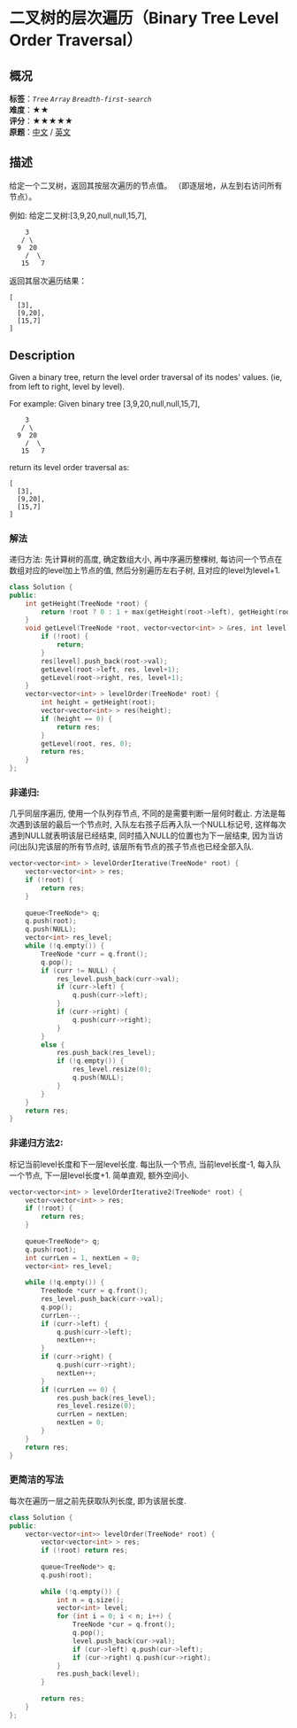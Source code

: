# 二叉树的层次遍历（Binary Tree Level Order Traversal）
## 概况
**标签**：*`Tree`*  *`Array`*  *`Breadth-first-search`*<br>
**难度**：★★<br>
**评分**：★★★★★<br>
**原题**：[中文](https://leetcode-cn.com/problems/binary-tree-level-order-traversal) / [英文](https://leetcode.com/problems/binary-tree-level-order-traversal)

## 描述
给定一个二叉树，返回其按层次遍历的节点值。 （即逐层地，从左到右访问所有节点）。

例如:
给定二叉树:[3,9,20,null,null,15,7],

```
    3
   / \
  9  20
    /  \
   15   7
```

返回其层次遍历结果：
```
[
  [3],
  [9,20],
  [15,7]
]
```

## Description
Given a binary tree, return the level order traversal of its nodes' values. (ie, from left to right, level by level).

For example:
Given binary tree [3,9,20,null,null,15,7],

```
    3
   / \
  9  20
    /  \
   15   7
```

return its level order traversal as:
```
[
  [3],
  [9,20],
  [15,7]
]
```

### 解法
递归方法: 
先计算树的高度, 确定数组大小, 再中序遍历整棵树, 每访问一个节点在数组对应的level加上节点的值, 然后分别遍历左右子树, 且对应的level为level+1.
```c++
class Solution {
public:
    int getHeight(TreeNode *root) {
        return !root ? 0 : 1 + max(getHeight(root->left), getHeight(root->right));
    }
    void getLevel(TreeNode *root, vector<vector<int> > &res, int level) {
        if (!root) {
            return;
        }
        res[level].push_back(root->val);
        getLevel(root->left, res, level+1);
        getLevel(root->right, res, level+1);
    }
    vector<vector<int> > levelOrder(TreeNode* root) {
        int height = getHeight(root);
        vector<vector<int> > res(height);
        if (height == 0) {
            return res;
        }
        getLevel(root, res, 0);
        return res;
    }
};
```
### 非递归: 
几乎同层序遍历, 使用一个队列存节点, 不同的是需要判断一层何时截止. 方法是每次遇到该层的最后一个节点时, 入队左右孩子后再入队一个NULL标记号, 这样每次遇到NULL就表明该层已经结束, 同时插入NULL的位置也为下一层结束, 因为当访问(出队)完该层的所有节点时, 该层所有节点的孩子节点也已经全部入队.
```c++
vector<vector<int> > levelOrderIterative(TreeNode* root) {
    vector<vector<int> > res;
    if (!root) {
        return res;
    }
    
    queue<TreeNode*> q;
    q.push(root);
    q.push(NULL);
    vector<int> res_level;
    while (!q.empty()) {
    	TreeNode *curr = q.front();
    	q.pop();
    	if (curr != NULL) {
    		res_level.push_back(curr->val);
    		if (curr->left) {
    			q.push(curr->left);
    		}
    		if (curr->right) {
    			q.push(curr->right);
    		}
    	}
    	else {
			res.push_back(res_level);
    		if (!q.empty()) {
    			res_level.resize(0);
    			q.push(NULL);
    		}
    	}
    }
    return res;
}
```
### 非递归方法2: 
标记当前level长度和下一层level长度. 每出队一个节点, 当前level长度-1, 每入队一个节点, 下一层level长度+1. 简单直观, 额外空间小.
```c++
vector<vector<int> > levelOrderIterative2(TreeNode* root) {
    vector<vector<int> > res;
    if (!root) {
        return res;
    }
    
    queue<TreeNode*> q;
    q.push(root);
    int currLen = 1, nextLen = 0;
    vector<int> res_level;
    
    while (!q.empty()) {
    	TreeNode *curr = q.front();
    	res_level.push_back(curr->val);
    	q.pop();
    	currLen--;
    	if (curr->left) {
    		q.push(curr->left);
    		nextLen++;
    	}
    	if (curr->right) {
    		q.push(curr->right);
    		nextLen++;
    	}
    	if (currLen == 0) {
    		res.push_back(res_level);
    		res_level.resize(0);
    		currLen = nextLen;
    		nextLen = 0;
    	}
    }
    return res;
}
```
### 更简洁的写法
每次在遍历一层之前先获取队列长度, 即为该层长度.
```c++
class Solution {
public:
    vector<vector<int>> levelOrder(TreeNode* root) {
        vector<vector<int> > res;
        if (!root) return res;
        
        queue<TreeNode*> q;
        q.push(root);
        
        while (!q.empty()) {
            int n = q.size();
            vector<int> level;
            for (int i = 0; i < n; i++) {
                TreeNode *cur = q.front();
                q.pop();
                level.push_back(cur->val);
                if (cur->left) q.push(cur->left);
                if (cur->right) q.push(cur->right);
            }
            res.push_back(level);
        }
        
        return res;
    }
};
```